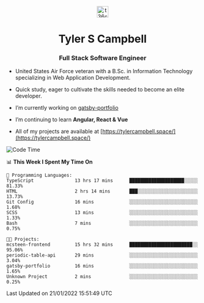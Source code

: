 <p align="center">
<a href="https://www.linkedin.com/in/t36campbell" target="blank"><img align="center" src="https://ik.imagekit.io/t36campbell/Portfolio/linkedin.png.original_m8bbGgPh6.png" alt="t36campbell" height="30" width="30" /></a>
</p>
<h1 align="center">Tyler S Campbell</h1>
<h3 align="center">Full Stack Software Engineer</h3>

* United States Air Force veteran with a B.Sc. in Information Technology specializing in Web Application Development. 

* Quick study, eager to cultivate the skills needed to become an elite developer.

* I’m currently working on [gatsby-portfolio](https://github.com/t36campbell/gatsby-portfolio)

* I’m continuing to learn **Angular, React & Vue**

* All of my projects are available at [https://tylercampbell.space/](https://tylercampbell.space/)

<!--START_SECTION:waka-->
![Code Time](http://img.shields.io/badge/Code%20Time-1%2C351%20hrs%2023%20mins-blue)

📊 **This Week I Spent My Time On** 

```text
💬 Programming Languages: 
TypeScript               13 hrs 17 mins      ████████████████████░░░░░   81.33% 
HTML                     2 hrs 14 mins       ███░░░░░░░░░░░░░░░░░░░░░░   13.73% 
Git Config               16 mins             ░░░░░░░░░░░░░░░░░░░░░░░░░   1.68% 
SCSS                     13 mins             ░░░░░░░░░░░░░░░░░░░░░░░░░   1.33% 
Bash                     7 mins              ░░░░░░░░░░░░░░░░░░░░░░░░░   0.75%

🐱‍💻 Projects: 
mcsteen-frontend         15 hrs 32 mins      ███████████████████████░░   95.06% 
periodic-table-api       29 mins             ░░░░░░░░░░░░░░░░░░░░░░░░░   3.04% 
gatsby-portfolio         16 mins             ░░░░░░░░░░░░░░░░░░░░░░░░░   1.65% 
Unknown Project          2 mins              ░░░░░░░░░░░░░░░░░░░░░░░░░   0.25%

```


 Last Updated on 21/01/2022 15:51:49 UTC
<!--END_SECTION:waka-->

